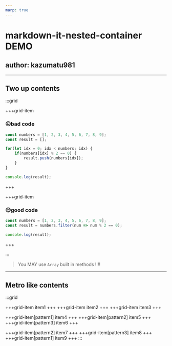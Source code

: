 ```yaml
---
marp: true
---
```


# markdown-it-nested-container DEMO

## author: kazumatu981

---

<!-- Scoped style -->
<style scoped>
div.grid {
    display: grid;
    grid-template-columns: 1fr 1fr;
}
div.grid-item {
  margin: 3px;
}
</style>

## Two up contents

:::grid

+++grid-item
### 😖bad code

```javascript
const numbers = [1, 2, 3, 4, 5, 6, 7, 8, 9];
const result = [];

for(let idx = 0; idx < numbers; idx) {
    if(numbers[idx] % 2 == 0) {
        result.push(numbers[idx]);
    }
}

console.log(result);
```

+++

+++grid-item
### 😊good code

```javascript
const numbers = [1, 2, 3, 4, 5, 6, 7, 8, 9];
const result = numbers.filter(num => num % 2 == 0);

console.log(result);
```

+++


:::

> You MAY use `Array` built in methods !!!!


---

<!-- Scoped style -->
<style scoped>
div.grid {
    display: grid;
    grid-template-columns: 1fr 1fr 1fr;
}
div.grid-item {
  margin: 3px;
  height: 150px;
  line-height: 150px;
  text-align: center;
  color:white;
  color:#F0F7D4;
  background:#110934;
}

div.pattern1 {
  background:#B2D732;
}
div.pattern2 {
  background:#4424D6;
}
div.pattern3 {
  background:#FC600A;
}
</style>

## Metro like contents

:::grid

+++grid-item
item1
+++
+++grid-item
item2
+++
+++grid-item
item3
+++

+++grid-item[pattern1]
item4
+++
+++grid-item[pattern2]
item5
+++
+++grid-item[pattern3]
item6
+++

+++grid-item[pattern2]
item7
+++
+++grid-item[pattern3]
item8
+++
+++grid-item[pattern1]
item9
+++
:::